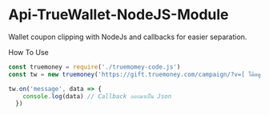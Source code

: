 # Api-TrueWallet-NodeJS-Module
Wallet coupon clipping with NodeJs and callbacks for easier separation.

How To Use

```js
const truemoney = require('./truemomey-code.js')
const tw = new truemoney('https://gift.truemoney.com/campaign/?v=[ โค๊ตคูปอง ]', '[เบอร์โทร]')

tw.on('message', data => {
    console.log(data) // Callback ออกมาเป็น Json
  })
```
